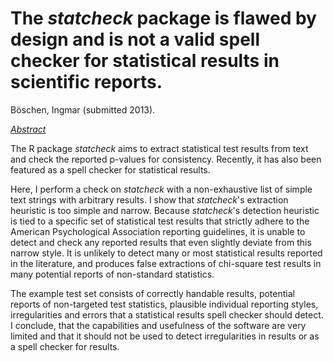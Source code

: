 The *statcheck* package is flawed by design and is not a valid spell checker for statistical results in scientific reports.
==================================
Böschen, Ingmar (submitted 2013).

<ins>*Abstract*</ins>

The R package *statcheck* aims to extract statistical test results from text and check the reported p-values for consistency. Recently, it has also been featured as a spell checker for statistical results. 

Here, I perform a check on *statcheck* with a non-exhaustive list of simple text strings with arbitrary results. I show that *statcheck*'s extraction heuristic is too simple and narrow. 
Because *statcheck*'s detection heuristic is tied to a specific set of statistical test results that strictly adhere to the American Psychological Association reporting guidelines, it is unable to detect and check any reported results that even slightly deviate from this narrow style. 
It is unlikely to detect many or most statistical results reported in the literature, and produces false extractions of chi-square test results in many potential reports of non-standard statistics. 

The example test set consists of correctly handable results, potential reports of non-targeted test statistics, plausible individual reporting styles, irregularities and errors that a statistical results spell checker should detect. 
I conclude, that the capabilities and usefulness of the software are very limited and that it should not be used to detect irregularities in results or as a spell checker for results.

